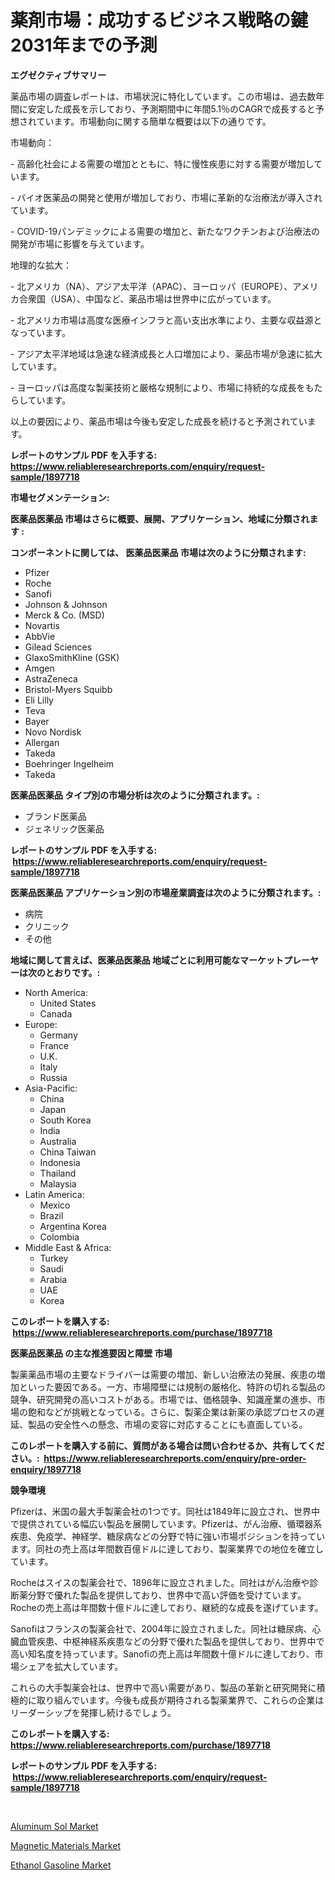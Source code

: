 <p><h1>薬剤市場：成功するビジネス戦略の鍵2031年までの予測</h1></p><p><strong>エグゼクティブサマリー</strong></p>
<p><p>薬品市場の調査レポートは、市場状況に特化しています。この市場は、過去数年間に安定した成長を示しており、予測期間中に年間5.1％のCAGRで成長すると予想されています。市場動向に関する簡単な概要は以下の通りです。</p><p>市場動向：</p><p>- 高齢化社会による需要の増加とともに、特に慢性疾患に対する需要が増加しています。</p><p>- バイオ医薬品の開発と使用が増加しており、市場に革新的な治療法が導入されています。</p><p>- COVID-19パンデミックによる需要の増加と、新たなワクチンおよび治療法の開発が市場に影響を与えています。</p><p>地理的な拡大：</p><p>- 北アメリカ（NA）、アジア太平洋（APAC）、ヨーロッパ（EUROPE）、アメリカ合衆国（USA）、中国など、薬品市場は世界中に広がっています。</p><p>- 北アメリカ市場は高度な医療インフラと高い支出水準により、主要な収益源となっています。</p><p>- アジア太平洋地域は急速な経済成長と人口増加により、薬品市場が急速に拡大しています。</p><p>- ヨーロッパは高度な製薬技術と厳格な規制により、市場に持続的な成長をもたらしています。</p><p>以上の要因により、薬品市場は今後も安定した成長を続けると予測されています。</p></p>
<p><strong>レポートのサンプル PDF を入手する: <a href="https://www.reliableresearchreports.com/enquiry/request-sample/1897718">https://www.reliableresearchreports.com/enquiry/request-sample/1897718</a></strong></p>
<p><strong>市場セグメンテーション:</strong></p>
<p><strong> 医薬品医薬品 市場はさらに概要、展開、アプリケーション、地域に分類されます :</strong></p>
<p><strong>コンポーネントに関しては、 医薬品医薬品 市場は次のように分類されます: &nbsp;</strong></p>
<p><ul><li>Pfizer</li><li>Roche</li><li>Sanofi</li><li>Johnson & Johnson</li><li>Merck & Co. (MSD)</li><li>Novartis</li><li>AbbVie</li><li>Gilead Sciences</li><li>GlaxoSmithKline (GSK)</li><li>Amgen</li><li>AstraZeneca</li><li>Bristol-Myers Squibb</li><li>Eli Lilly</li><li>Teva</li><li>Bayer</li><li>Novo Nordisk</li><li>Allergan</li><li>Takeda</li><li>Boehringer Ingelheim</li><li>Takeda</li></ul></p>
<p><strong> 医薬品医薬品 タイプ別の市場分析は次のように分類されます。:</strong></p>
<p><ul><li>ブランド医薬品</li><li>ジェネリック医薬品</li></ul></p>
<p><strong>レポートのサンプル PDF を入手する: &nbsp;<a href="https://www.reliableresearchreports.com/enquiry/request-sample/1897718">https://www.reliableresearchreports.com/enquiry/request-sample/1897718</a></strong></p>
<p><strong> 医薬品医薬品 アプリケーション別の市場産業調査は次のように分類されます。:</strong></p>
<p><ul><li>病院</li><li>クリニック</li><li>その他</li></ul></p>
<p><strong>地域に関して言えば、医薬品医薬品 地域ごとに利用可能なマーケットプレーヤーは次のとおりです。:</strong></p>
<p><ul>
    <li>
        North America:
        <ul>
            <li>United States</li>
            <li>Canada</li>
        </ul>
    </li>
    <li>
        Europe:
        <ul>
            <li>Germany</li>
            <li>France</li>
            <li>U.K.</li>
            <li>Italy</li>
            <li>Russia</li>
        </ul>
    </li>
    <li>
        Asia-Pacific:
        <ul>
            <li>China</li>
            <li>Japan</li>
            <li>South Korea</li>
            <li>India</li>
            <li>Australia</li>
            <li>China Taiwan</li>
            <li>Indonesia</li>
            <li>Thailand</li>
            <li>Malaysia</li>
        </ul>
    </li>
    <li>
        Latin America:
        <ul>
            <li>Mexico</li>
            <li>Brazil</li>
            <li>Argentina Korea</li>
            <li>Colombia</li>
        </ul>
    </li>
    <li>
        Middle East & Africa:
        <ul>
            <li>Turkey</li>
            <li>Saudi</li>
            <li>Arabia</li>
            <li>UAE</li>
            <li>Korea</li>
        </ul>
    </li>
    </ul></p>
<p><strong>このレポートを購入する: &nbsp;<a href="https://www.reliableresearchreports.com/purchase/1897718">https://www.reliableresearchreports.com/purchase/1897718</a></strong></p>
<p><strong>医薬品医薬品 の主な推進要因と障壁 市場</strong></p>
<p><p>製薬薬品市場の主要なドライバーは需要の増加、新しい治療法の発展、疾患の増加といった要因である。一方、市場障壁には規制の厳格化、特許の切れる製品の競争、研究開発の高いコストがある。市場では、価格競争、知識産業の進歩、市場の飽和などが挑戦となっている。さらに、製薬企業は新薬の承認プロセスの遅延、製品の安全性への懸念、市場の変容に対応することにも直面している。</p></p>
<p><strong>このレポートを購入する前に、質問がある場合は問い合わせるか、共有してください。:&nbsp; <a href="https://www.reliableresearchreports.com/enquiry/pre-order-enquiry/1897718">https://www.reliableresearchreports.com/enquiry/pre-order-enquiry/1897718</a></strong></p>
<p><strong>競争環境</strong></p>
<p><p>Pfizerは、米国の最大手製薬会社の1つです。同社は1849年に設立され、世界中で提供されている幅広い製品を展開しています。Pfizerは、がん治療、循環器系疾患、免疫学、神経学、糖尿病などの分野で特に強い市場ポジションを持っています。同社の売上高は年間数百億ドルに達しており、製薬業界での地位を確立しています。</p><p>Rocheはスイスの製薬会社で、1896年に設立されました。同社はがん治療や診断薬分野で優れた製品を提供しており、世界中で高い評価を受けています。Rocheの売上高は年間数十億ドルに達しており、継続的な成長を遂げています。</p><p>Sanofiはフランスの製薬会社で、2004年に設立されました。同社は糖尿病、心臓血管疾患、中枢神経系疾患などの分野で優れた製品を提供しており、世界中で高い知名度を持っています。Sanofiの売上高は年間数十億ドルに達しており、市場シェアを拡大しています。</p><p>これらの大手製薬会社は、世界中で高い需要があり、製品の革新と研究開発に積極的に取り組んでいます。今後も成長が期待される製薬業界で、これらの企業はリーダーシップを発揮し続けるでしょう。</p></p>
<p><strong>このレポートを購入する: &nbsp; <a href="https://www.reliableresearchreports.com/purchase/1897718">https://www.reliableresearchreports.com/purchase/1897718</a></strong></p>
<p><strong>レポートのサンプル PDF を入手する: &nbsp;<a href="https://www.reliableresearchreports.com/enquiry/request-sample/1897718">https://www.reliableresearchreports.com/enquiry/request-sample/1897718</a></strong><strong></strong></p>
<p>&nbsp;</p>
<p><p><a href="https://github.com/shotows/Market-Research-Report-List-1/blob/main/aluminum-sol-market.md">Aluminum Sol Market</a></p><p><a href="https://github.com/beatblasta/Market-Research-Report-List-2/blob/main/magnetic-materials-market.md">Magnetic Materials Market</a></p><p><a href="https://github.com/Sinjinluong3e0awx2m195k76/Market-Research-Report-List-1/blob/main/ethanol-gasoline-market.md">Ethanol Gasoline Market</a></p></p>